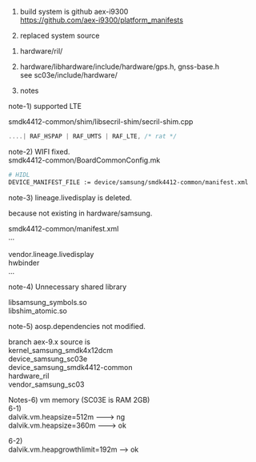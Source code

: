   
1. build system is github aex-i9300  
https://github.com/aex-i9300/platform_manifests  
  
2. replaced system source 
  
1) hardware/ril/  
  
2) hardware/libhardware/include/hardware/gps.h, gnss-base.h  
   see sc03e/include/hardware/  
  
3. notes  
  
note-1) supported LTE  
  
smdk4412-common/shim/libsecril-shim/secril-shim.cpp  
``` c   
....| RAF_HSPAP | RAF_UMTS | RAF_LTE, /* rat */  
```  
note-2) WIFI fixed.   
smdk4412-common/BoardCommonConfig.mk  
``` sh   
# HIDL   
DEVICE_MANIFEST_FILE := device/samsung/smdk4412-common/manifest.xml  
```   
note-3) lineage.livedisplay is deleted.  
  
because not existing in hardware/samsung.    
  
smdk4412-common/manifest.xml  
...  
    <hal format="hidl">  
        <name>vendor.lineage.livedisplay</name>  
        <transport>hwbinder</transport>  
...  
  
note-4) Unnecessary shared library  

libsamsung_symbols.so  
libshim_atomic.so  
  
note-5) aosp.dependencies not modified.  
  
branch aex-9.x source is  
   kernel_samsung_smdk4x12dcm  
   device_samsung_sc03e  
   device_samsung_smdk4412-common  
   hardware_ril  
   vendor_samsung_sc03  

Notes-6) vm memory (SC03E is RAM 2GB)  
6-1)  
dalvik.vm.heapsize=512m ---> ng  
dalvik.vm.heapsize=360m ---> ok  
  
6-2)  
dalvik.vm.heapgrowthlimit=192m --> ok  

